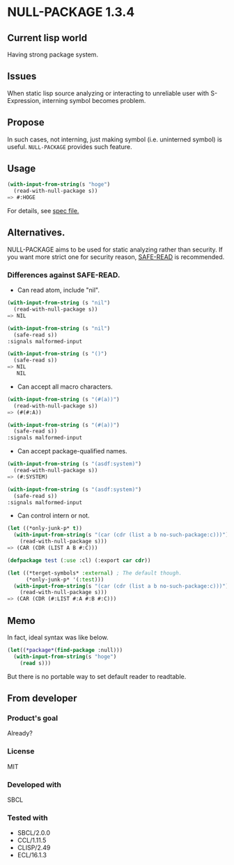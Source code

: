 # NULL-PACKAGE 1.3.4

## Current lisp world
Having strong package system.

## Issues
When static lisp source analyzing or interacting to unreliable user with S-Expression, interning symbol becomes problem.

## Propose
In such cases, not interning, just making symbol (i.e. uninterned symbol) is useful.
`NULL-PACKAGE` provides such feature.

## Usage

```lisp
(with-input-from-string(s "hoge")
  (read-with-null-package s))
=> #:HOGE
```

For details, see [spec file.](spec/null-package.lisp)

## Alternatives.
NULL-PACKAGE aims to be used for static analyzing rather than security.
If you want more strict one for security reason, [SAFE-READ](https://github.com/phoe/safe-read) is recommended.

### Differences against SAFE-READ.
* Can read atom, include "nil".

```lisp
(with-input-from-string (s "nil")
  (read-with-null-package s))
=> NIL

(with-input-from-string (s "nil")
  (safe-read s))
:signals malformed-input

(with-input-from-string (s "()")
  (safe-read s))
=> NIL
   NIL
```

* Can accept all macro characters.

```lisp
(with-input-from-string (s "(#(a))")
  (read-with-null-package s))
=> (#(#:A))

(with-input-from-string (s "(#(a))")
  (safe-read s))
:signals malformed-input
```

* Can accept package-qualified names.

```lisp
(with-input-from-string (s "(asdf:system)")
  (read-with-null-package s))
=> (#:SYSTEM)

(with-input-from-string (s "(asdf:system)")
  (safe-read s))
:signals malformed-input
```

* Can control intern or not.

```lisp
(let ((*only-junk-p* t))
  (with-input-from-string(s "(car (cdr (list a b no-such-package:c)))")
    (read-with-null-package s)))
=> (CAR (CDR (LIST A B #:C)))

(defpackage test (:use :cl) (:export car cdr))

(let ((*terget-symbols* :external) ; The default though.
      (*only-junk-p* '(:test)))
  (with-input-from-string(s "(car (cdr (list a b no-such-package:c)))")
    (read-with-null-package s)))
=> (CAR (CDR (#:LIST #:A #:B #:C)))
```

## Memo
In fact, ideal syntax was like below.

```lisp
(let((*package*(find-package :null)))
  (with-input-from-string(s "hoge")
    (read s)))
```
But there is no portable way to set default reader to readtable.

## From developer

### Product's goal
Already?
### License
MIT
### Developed with
SBCL
### Tested with
* SBCL/2.0.0
* CCL/1.11.5
* CLISP/2.49
* ECL/16.1.3

